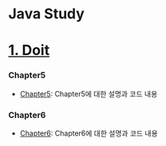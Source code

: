 # Java Study


# [1. Doit](https://github.com/L-LIFE/Java/tree/399f41e9b680512ce0e62519f48b4889f0c369af/doit)
<h3>Chapter5</h3>

* [Chapter5](https://github.com/L-LIFE/Java/tree/77166d02e1f264a6520116d3f9b3b8054f864755/doit/Chapter5/src):  Chapter5에 대한 설명과 코드 내용

<h3>Chapter6</h3>

* [Chapter6](https://github.com/L-LIFE/Java/tree/e4a91a75dab4c909a8b127a5cd8a1904dbef1565/doit/Chapter6/src): Chapter6에 대한 설명과 코드 내용
